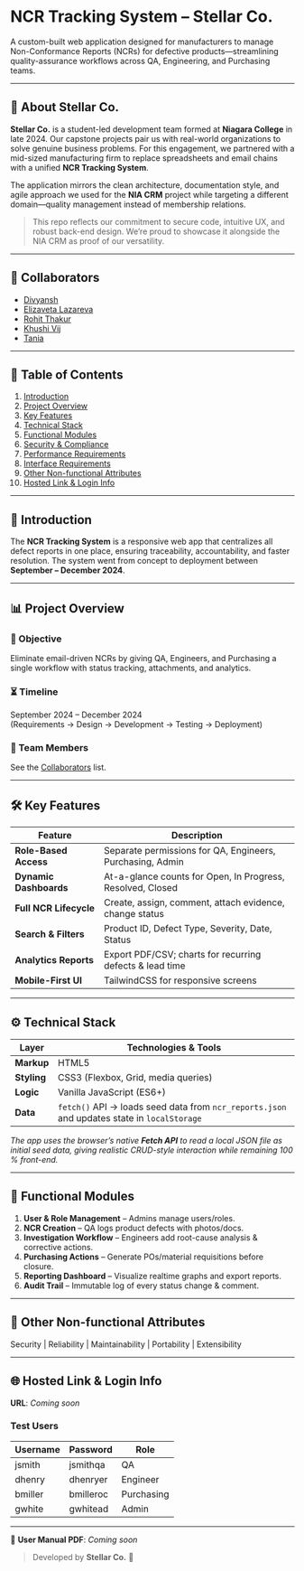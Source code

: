 # NCR Tracking System – Stellar Co.

A custom-built web application designed for manufacturers to manage Non-Conformance Reports (NCRs) for defective products—streamlining quality-assurance workflows across QA, Engineering, and Purchasing teams.

---

## 👥 About Stellar Co.
**Stellar Co.** is a student-led development team formed at **Niagara College** in late 2024. Our capstone projects pair us with real-world organizations to solve genuine business problems. For this engagement, we partnered with a mid-sized manufacturing firm to replace spreadsheets and email chains with a unified **NCR Tracking System**.

The application mirrors the clean architecture, documentation style, and agile approach we used for the **NIA CRM** project while targeting a different domain—quality management instead of membership relations.

> This repo reflects our commitment to secure code, intuitive UX, and robust back-end design. We’re proud to showcase it alongside the NIA CRM as proof of our versatility.

---

## 🤝 Collaborators
- [Divyansh](https://github.com/Divyansh896)
- [Elizaveta Lazareva](https://github.com/Eliza707707)
- [Rohit Thakur](https://github.com/rohitthaku-rt)
- [Khushi Vij](https://github.com/Khushivij08)
- [Tania](https://github.com/Tania2024-design)

---

## 📌 Table of Contents
1. [Introduction](#-introduction)  
2. [Project Overview](#-project-overview)  
3. [Key Features](#-key-features)  
4. [Technical Stack](#-technical-stack)  
5. [Functional Modules](#-functional-modules)  
6. [Security & Compliance](#-security--compliance)  
7. [Performance Requirements](#-performance-requirements)  
8. [Interface Requirements](#-interface-requirements)  
9. [Other Non-functional Attributes](#-other-non-functional-attributes)  
10. [Hosted Link & Login Info](#-hosted-link--login-info)  

---

## 🧩 Introduction
The **NCR Tracking System** is a responsive web app that centralizes all defect reports in one place, ensuring traceability, accountability, and faster resolution. The system went from concept to deployment between **September – December 2024**.

---

## 📊 Project Overview
### 🎯 Objective
Eliminate email-driven NCRs by giving QA, Engineers, and Purchasing a single workflow with status tracking, attachments, and analytics.

### ⏳ Timeline
September 2024 – December 2024  
(Requirements → Design → Development → Testing → Deployment)

### 👥 Team Members
See the [Collaborators](#-collaborators) list.

---

## 🛠 Key Features
| Feature                 | Description                                                         |
|-------------------------|---------------------------------------------------------------------|
| **Role-Based Access**   | Separate permissions for QA, Engineers, Purchasing, Admin               |
| **Dynamic Dashboards**  | At-a-glance counts for Open, In Progress, Resolved, Closed         |
| **Full NCR Lifecycle**  | Create, assign, comment, attach evidence, change status            |
| **Search & Filters**    | Product ID, Defect Type, Severity, Date, Status                    |
| **Analytics Reports**   | Export PDF/CSV; charts for recurring defects & lead time           |
| **Mobile-First UI**     | TailwindCSS for responsive screens                                 |

---

## ⚙️ Technical Stack

| Layer        | Technologies & Tools                              |
|--------------|---------------------------------------------------|
| **Markup**   | HTML5                                             |
| **Styling**  | CSS3 (Flexbox, Grid, media queries)               |
| **Logic**    | Vanilla JavaScript (ES6+)                         |
| **Data**     | `fetch()` API → loads seed data from `ncr_reports.json` and updates state in `localStorage` |

*The app uses the browser’s native **Fetch API** to read a local JSON file as initial seed data, giving realistic CRUD-style interaction while remaining 100 % front-end.*

---

## 🧩 Functional Modules
1. **User & Role Management** – Admins manage users/roles.  
2. **NCR Creation** – QA logs product defects with photos/docs.  
3. **Investigation Workflow** – Engineers add root-cause analysis & corrective actions.  
4. **Purchasing Actions** – Generate POs/material requisitions before closure.  
5. **Reporting Dashboard** – Visualize realtime graphs and export reports.  
6. **Audit Trail** – Immutable log of every status change & comment.

---

## 🔧 Other Non-functional Attributes
Security | Reliability | Maintainability | Portability | Extensibility

---

## 🌐 Hosted Link & Login Info
**URL**: *Coming soon*  

### Test Users
| Username               | Password | Role       |
|---------------------|----------|------------|
| jsmith         | jsmithqa | QA         |
| dhenry        | dhenryer | Engineer   |
| bmiller | bmilleroc | Purchasing |
| gwhite | gwhitead | Admin |

---

📄 **User Manual PDF**: _Coming soon_

> Developed by **Stellar Co.** 🚀
